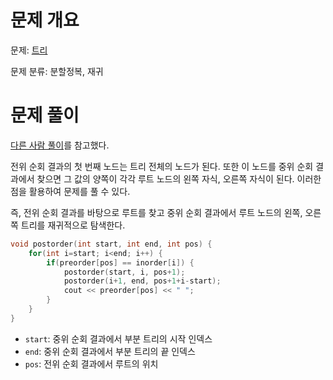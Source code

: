 # 문제 개요

문제: [트리](https://www.acmicpc.net/problem/4256)

문제 분류: 분할정복, 재귀

# 문제 풀이

[다른 사람 풀이](https://kimjingo.tistory.com/114)를 참고했다.

전위 순회 결과의 첫 번째 노드는 트리 전체의 노드가 된다. 또한 이 노드를 중위 순회 결과에서 찾으면 그 값의 양쪽이 각각 루트 노드의 왼쪽 자식, 오른쪽 자식이 된다. 이러한 점을 활용하여 문제를 풀 수 있다.

즉, 전위 순회 결과를 바탕으로 루트를 찾고 중위 순회 결과에서 루트 노드의 왼쪽, 오른쪽 트리를 재귀적으로 탐색한다.

```cpp
void postorder(int start, int end, int pos) {
    for(int i=start; i<end; i++) {
        if(preorder[pos] == inorder[i]) {
            postorder(start, i, pos+1);
            postorder(i+1, end, pos+1+i-start);
            cout << preorder[pos] << " ";
        }
    }
}
```

- `start`: 중위 순회 결과에서 부분 트리의 시작 인덱스
- `end`: 중위 순회 결과에서 부분 트리의 끝 인덱스
- `pos`: 전위 순회 결과에서 루트의 위치
